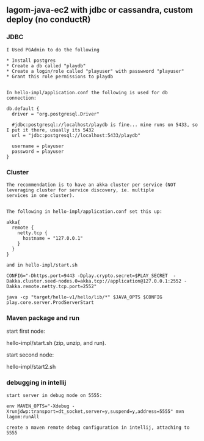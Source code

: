 ## lagom-java-ec2 with jdbc or cassandra, custom deploy (no conductR)


### JDBC

    I Used PGAdmin to do the following

    * Install postgres
    * Create a db called "playdb"
    * Create a login/role called "playuser" with passwword "playuser"
    * Grant this role permissions to playdb
    
    
    In hello-impl/application.conf the following is used for db connection:
    
    db.default {
      driver = "org.postgresql.Driver"
    
      #jdbc:postgresql://localhost/playdb is fine... mine runs on 5433, so I put it there, usually its 5432
      url = "jdbc:postgresql://localhost:5433/playdb"
    
      username = playuser
      password = playuser
    }


### Cluster


    The recommendation is to have an akka cluster per service (NOT leveraging cluster for service discovery, ie. multiple
    services in one cluster).
    
    
    The following in hello-impl/application.conf set this up:
    
    akka{
      remote {
        netty.tcp {
          hostname = "127.0.0.1"
        }
      }
    }
    
    and in hello-impl/start.sh
    
    CONFIG="-Dhttps.port=9443 -Dplay.crypto.secret=$PLAY_SECRET  -Dakka.cluster.seed-nodes.0=akka.tcp://application@127.0.0.1:2552 -Dakka.remote.netty.tcp.port=2552"
    
    java -cp "target/hello-v1/hello/lib/*" $JAVA_OPTS $CONFIG play.core.server.ProdServerStart
    


### Maven package and run

   start first node:
   
   hello-impl/start.sh  (zip, unzip, and run).
   
   start second node:
   
   hello-impl/start2.sh
   



### debugging in intellij
    
    
    start server in debug mode on 5555:
    
    env MAVEN_OPTS="-Xdebug -Xrunjdwp:transport=dt_socket,server=y,suspend=y,address=5555" mvn lagom:runAll
    
    create a maven remote debug configuration in intellij, attaching to 5555
    
    
    
    
    
    
    